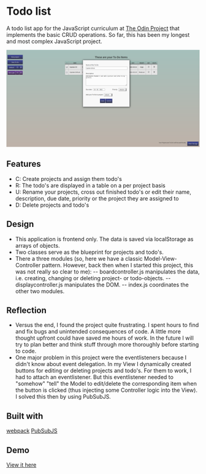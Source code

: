 # Todo list

A todo list app for the JavaScript curriculum at [The Odin Project](https://www.theodinproject.com) that implements the basic CRUD operations. So far, this has been my longest and most complex JavaScript project.

![Screenshot](screenshot.png)

## Features

- C: Create projects and assign them todo's
- R: The todo's are displayed in a table on a per project basis
- U: Rename your projects, cross out finished todo's or edit their name, description, due date, priority or the project they are assigned to
- D: Delete projects and todo's

## Design

- This application is frontend only. The data is saved via localStorage as arrays of objects.
- Two classes serve as the blueprint for projects and todo's.
- There a three modules (so, here we have a classic Model-View-Controller pattern. However, back then when I started this project, this was not really so clear to me):
  -- boardcontroller.js manipulates the data, i.e. creating, changing or deleting project- or todo-objects.
  -- displaycontroller.js manipulates the DOM.
  -- index.js coordinates the other two modules.

## Reflection

- Versus the end, I found the project quite frustrating. I spent hours to find and fix bugs and unintended consequences of code. A little more thought upfront could have saved me hours of work. In the future I will try to plan better and think stuff through more thoroughly before starting to code.
- One major problem in this project were the eventlisteners because I didn't know about event delegation. In my View I dynamically created buttons for editing or deleting projects and todo's. For them to work, I had to attach an eventlistener. But this eventlistener needed to "somehow" "tell" the Model to edit/delete the corresponding item when the button is clicked (thus injecting some Controller logic into the View). I solved this then by using PubSubJS.

## Built with

[webpack](https://webpack.js.org/)
[PubSubJS](https://github.com/mroderick/PubSubJS#readme)

## Demo

[View it here](https://reinimax.github.io/todo-list/)
